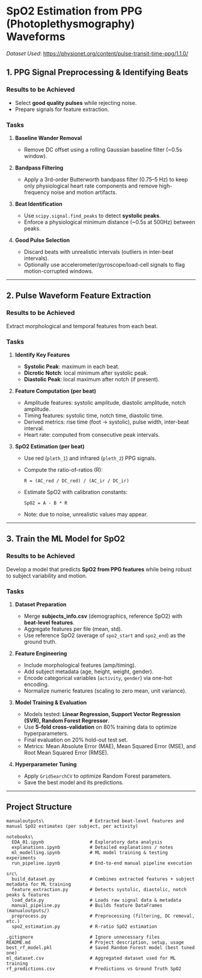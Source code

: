 # SpO2 Estimation from PPG (Photoplethysmography) Waveforms
*Dataset Used*: https://physionet.org/content/pulse-transit-time-ppg/1.1.0/

## 1. PPG Signal Preprocessing & Identifying Beats

### Results to be Achieved
- Select **good quality pulses** while rejecting noise.
- Prepare signals for feature extraction.

### Tasks
1. **Baseline Wander Removal**
   - Remove DC offset using a rolling Gaussian baseline filter (~0.5s window).

2. **Bandpass Filtering**
   - Apply a 3rd-order Butterworth bandpass filter (0.75–5 Hz) to keep only physiological heart rate components and remove high-frequency noise and motion artifacts.

3. **Beat Identification**
   - Use `scipy.signal.find_peaks` to detect **systolic peaks**.
   - Enforce a physiological minimum distance (~0.5s at 500Hz) between peaks.

4. **Good Pulse Selection**
   - Discard beats with unrealistic intervals (outliers in inter-beat intervals).
   - Optionally use accelerometer/gyroscope/load-cell signals to flag motion-corrupted windows.

---

## 2. Pulse Waveform Feature Extraction

### Results to be Achieved
Extract morphological and temporal features from each beat.

### Tasks
1. **Identify Key Features**
   - **Systolic Peak**: maximum in each beat.
   - **Dicrotic Notch**: local minimum after systolic peak.
   - **Diastolic Peak**: local maximum after notch (if present).

2. **Feature Computation (per beat)**
   - Amplitude features: systolic amplitude, diastolic amplitude, notch amplitude.
   - Timing features: systolic time, notch time, diastolic time.
   - Derived metrics: rise time (foot → systolic), pulse width, inter-beat interval.
   - Heart rate: computed from consecutive peak intervals.

3. **SpO2 Estimation (per beat)**
   - Use red (`pleth_1`) and infrared (`pleth_2`) PPG signals.
   - Compute the ratio-of-ratios (R):

     ```
     R = (AC_red / DC_red) / (AC_ir / DC_ir)
     ```

   - Estimate SpO2 with calibration constants:

     ```
     SpO2 = A - B * R
     ```

   - Note: due to noise, unrealistic values may appear.

---

## 3. Train the ML Model for SpO2

### Results to be Achieved
Develop a model that predicts **SpO2 from PPG features** while being robust to subject variability and motion.

### Tasks
1. **Dataset Preparation**
   - Merge **subjects_info.csv** (demographics, reference SpO2) with **beat-level features**.
   - Aggregate features per file (mean, std).
   - Use reference SpO2 (average of `spo2_start` and `spo2_end`) as the ground truth.

2. **Feature Engineering**
   - Include morphological features (amp/timing).
   - Add subject metadata (age, height, weight, gender).
   - Encode categorical variables (`activity`, `gender`) via one-hot encoding.
   - Normalize numeric features (scaling to zero mean, unit variance).

3. **Model Training & Evaluation**
   - Models tested: **Linear Regression, Support Vector Regression (SVR), Random Forest Regressor**.
   - Use **5-fold cross-validation** on 80% training data to optimize hyperparameters.
   - Final evaluation on 20% hold-out test set.
   - Metrics: Mean Absolute Error (MAE), Mean Squared Error (MSE), and Root Mean Squared Error (RMSE).

4. **Hyperparameter Tuning**
   - Apply `GridSearchCV` to optimize Random Forest parameters.
   - Save the best model and its predictions.

---

## Project Structure

```
manualoutputs\                 # Extracted beat-level features and manual SpO2 estimates (per subject, per activity)

notebooks\
  EDA_01.ipynb                 # Exploratory data analysis
  explanations.ipynb           # Detailed explanations / notes
  ml_modelling.ipynb           # ML model training & testing experiments
  run_pipeline.ipynb           # End-to-end manual pipeline execution

src\
  build_dataset.py             # Combines extracted features + subject metadata for ML training
  feature_extraction.py        # Detects systolic, diastolic, notch peaks & features
  load_data.py                 # Loads raw signal data & metadata
  manual_pipeline.py           # Builds feature DataFrames (manualoutputs/)
  preprocess.py                # Preprocessing (filtering, DC removal, etc.)
  spo2_estimation.py           # R-ratio SpO2 estimation

.gitignore                     # Ignore unnecessary files
README.md                      # Project description, setup, usage
best_rf_model.pkl              # Saved Random Forest model (best tuned one)
ml_dataset.csv                 # Aggregated dataset used for ML training
rf_predictions.csv             # Predictions vs Ground Truth SpO2
```
